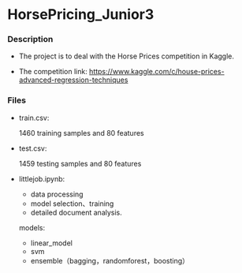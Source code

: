 # HorsePricing_Junior3

### Description

-  The project is to deal with the Horse Prices competition in Kaggle.

- The competition link:
    https://www.kaggle.com/c/house-prices-advanced-regression-techniques

    

### Files

- train.csv: 

     1460 training samples and 80 features

- test.csv:

     1459 testing samples and 80 features

- littlejob.ipynb:

     - data processing
     - model  selection、training
     - detailed document analysis.

    models: 

    -   linear_model
    -   svm
    -   ensemble（bagging，randomforest，boosting）
